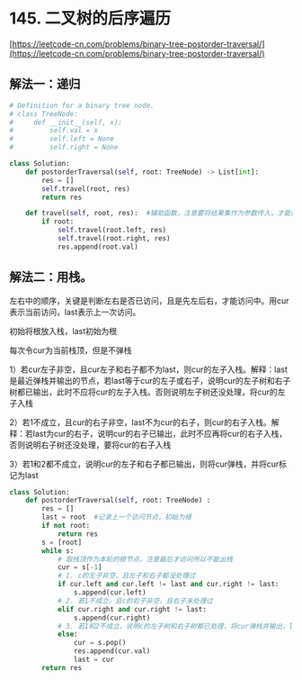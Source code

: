 # 145. 二叉树的后序遍历

[https://leetcode-cn.com/problems/binary-tree-postorder-traversal/](https://leetcode-cn.com/problems/binary-tree-postorder-traversal/)

## 解法一：递归

```python
# Definition for a binary tree node.
# class TreeNode:
#     def __init__(self, x):
#         self.val = x
#         self.left = None
#         self.right = None

class Solution:
    def postorderTraversal(self, root: TreeNode) -> List[int]:
        res = []
        self.travel(root, res)
        return res

    def travel(self, root, res):  #辅助函数，注意要将结果集作为参数传入，才能在递归中修改结果集
        if root:            
            self.travel(root.left, res)                   
            self.travel(root.right, res)
            res.append(root.val)
```

## 解法二：用栈。

左右中的顺序，关键是判断左右是否已访问，且是先左后右，才能访问中。用cur表示当前访问，last表示上一次访问。

初始将根放入栈，last初始为根

每次令cur为当前栈顶，但是不弹栈

1）若cur左子非空，且cur左子和右子都不为last，则cur的左子入栈。解释：last是最近弹栈并输出的节点，若last等于cur的左子或右子，说明cur的左子树和右子树都已输出，此时不应将cur的左子入栈。否则说明左子树还没处理，将cur的左子入栈

2）若1不成立，且cur的右子非空，last不为cur的右子，则cur的右子入栈。解释：若last为cur的右子，说明cur的右子已输出，此时不应再将cur的右子入栈，否则说明右子树还没处理，要将cur的右子入栈

3）若1和2都不成立，说明cur的左子和右子都已输出，则将cur弹栈，并将cur标记为last

```python
class Solution:
    def postorderTraversal(self, root: TreeNode) :
        res = []
        last = root  #记录上一个访问节点，初始为根
        if not root:
            return res
        s = [root]
        while s:
            # 取栈顶作为本轮的根节点，注意最后才访问所以不能出栈
            cur = s[-1]
            # 1. c的左子非空，且左子和右子都没处理过
            if cur.left and cur.left != last and cur.right != last:
                s.append(cur.left)
            # 2. 若1不成立，且c的右子非空，且右子未处理过
            elif cur.right and cur.right != last:
                s.append(cur.right)
            # 3. 若1和2不成立，说明c的左子树和右子树都已处理，将cur弹栈并输出，last标记为cur
            else:
                cur = s.pop()
                res.append(cur.val)
                last = cur
        return res
```

